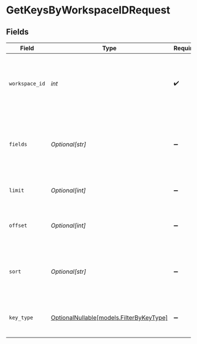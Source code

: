 # GetKeysByWorkspaceIDRequest


## Fields

| Field                                                                                          | Type                                                                                           | Required                                                                                       | Description                                                                                    | Example                                                                                        |
| ---------------------------------------------------------------------------------------------- | ---------------------------------------------------------------------------------------------- | ---------------------------------------------------------------------------------------------- | ---------------------------------------------------------------------------------------------- | ---------------------------------------------------------------------------------------------- |
| `workspace_id`                                                                                 | *int*                                                                                          | :heavy_check_mark:                                                                             | Workspace refers to a collection of projects. Workspace ID is unique identifier for workspace. | 4                                                                                              |
| `fields`                                                                                       | *Optional[str]*                                                                                | :heavy_minus_sign:                                                                             | Fields to be returned in a comma-separated format. Check full mode for all fields.             | key_type,key_name,created_by_user_id                                                           |
| `limit`                                                                                        | *Optional[int]*                                                                                | :heavy_minus_sign:                                                                             | Max number of result to return                                                                 | 10                                                                                             |
| `offset`                                                                                       | *Optional[int]*                                                                                | :heavy_minus_sign:                                                                             | Distance from the beginning of the list of results                                             | 10                                                                                             |
| `sort`                                                                                         | *Optional[str]*                                                                                | :heavy_minus_sign:                                                                             | Returned results are sorted by the combination of the given fields.                            | (id:asc)                                                                                       |
| `key_type`                                                                                     | [OptionalNullable[models.FilterByKeyType]](../models/filterbykeytype.md)                       | :heavy_minus_sign:                                                                             | Returns all tasks where key type matches the given type                                        | open_ai                                                                                        |